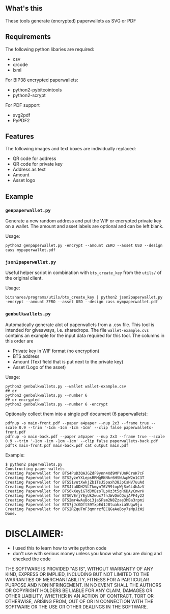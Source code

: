 ## What's this ##
These tools generate (encrypted) paperwallets as SVG or PDF

## Requirements ##
The following python libaries are required:
* csv
* qrcode
* lxml

For BIP38 encrypted paperwallets:
* python2-pybitcointools
* python2-scrypt

For PDF support
* svg2pdf
* PyPDF2

## Features ##
The following images and text boxes are individually replaced:
* QR code for address
* QR code for private key
* Address as text
* Amount
* Asset logo

## Example ##

### `genpaperwallet.py` ###
Generate a new random address and put the WIF or encrypted private key on a
wallet. The amount and asset labels are optional and can be left blank.

Usage: 

    python2 genpaperwallet.py -encrypt --amount ZERO --asset USD --design cass mypaperwallet.pdf

### `json2paperwallet.py` ###
Useful helper script in combination with `bts_create_key` from the `utils/` of
the original client.

Usage:

    bitshares/programs/utils/bts_create_key | python2 json2paperwallet.py -encrypt --amount ZERO --asset USD --design cass mympaperwallet.pdf

### `genbulkwallets.py` ###
Automatically generate alot of paperwallets from a .csv file. This tool is
intended for giveaways, i.e. sharedrops. The file `wallet-example.cvs`
contains an example for the input data required for this tool. The columns in
this order are

* Private key in WIF format (no encryption)
* BTS address
* Amount (Text field that is put next to the private key)
* Asset (Logo of the asset)

Usage:

    python2 genbulkwallets.py --wallet wallet-example.csv
    ## or
    python2 genbulkwallets.py --number 6
    ## or encrypted
    python2 genbulkwallets.py --number 6 -encrypt

Optionally collect them into a single pdf document (6 paperwallets):

    pdfnup -o main-front.pdf --paper a4paper --nup 2x3 --frame true --scale 0.9 --trim '-1cm -1cm -1cm -1cm' --clip false paperwallets-front.pdf
    pdfnup -o main-back.pdf --paper a4paper --nup 2x3 --frame true --scale 0.9 --trim '-1cm -1cm -1cm -1cm' --clip false paperwallets-back.pdf
    pdftk main-front.pdf main-back.pdf cat output main.pdf


Example:

    $ python2 paperwallets.py 
    Constructing paper wallets
    Creating Paperwallet for BTS4PuD3QAJGZdF9ynn4Xd9MPYUnRCroK7cF
    Creating Paperwallet for BTS2yzeYXLepsRRMgRKNkr6HSNUwpW2n1C3T
    Creating Paperwallet for BTS51vutXwkjZb1TsJ5paxh38JpCsHV7uuAd
    Creating Paperwallet for BTSJtaUDH2VLTkmynT6V99topWjSxGL4hAzV
    Creating Paperwallet for BTS6kXeyiGTdJMBzoTLpXz3t5gRKDAyCnwrH
    Creating Paperwallet for BTSGVErjYEyUk2wux7fnJWvDmCQxjAPF4y22
    Creating Paperwallet for BTS2mr4wAuBoi3jaSFsm2N8Zzae3hBa3rpmi
    Creating Paperwallet for BTS7jJcGDftS9YxpEd1J8tuakxia5Ugw9ju
    Creating Paperwallet for BTS2RZquTmF3qmnrzfECQGaAeBoy7sMpJiWi
    Done.

# DISCLAIMER: #
- I used this to learn how to write python code
- don't use with serious money unless you know what you are doing and checked the code

THE SOFTWARE IS PROVIDED "AS IS", WITHOUT WARRANTY OF ANY KIND, EXPRESS OR
IMPLIED, INCLUDING BUT NOT LIMITED TO THE WARRANTIES OF MERCHANTABILITY,
FITNESS FOR A PARTICULAR PURPOSE AND NONINFRINGEMENT. IN NO EVENT SHALL THE
AUTHORS OR COPYRIGHT HOLDERS BE LIABLE FOR ANY CLAIM, DAMAGES OR OTHER
LIABILITY, WHETHER IN AN ACTION OF CONTRACT, TORT OR OTHERWISE, ARISING FROM,
OUT OF OR IN CONNECTION WITH THE SOFTWARE OR THE USE OR OTHER DEALINGS IN THE
SOFTWARE.
